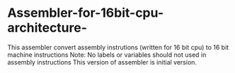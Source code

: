 # Assembler-for-16bit-cpu-architecture-
This assembler convert assembly instrutions (written for 16 bit cpu) to 16 bit machine instructions 
Note: No labels or variables should not used in assembly instructions 
This version of assembler is initial version. 

